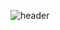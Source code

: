 ![header](https://capsule-render.vercel.app/api?type=waving&color=gradient&height=300&section=header&textHI%20to%20I'M%20JOEUNJI%20%F0%9F%A4%97)
